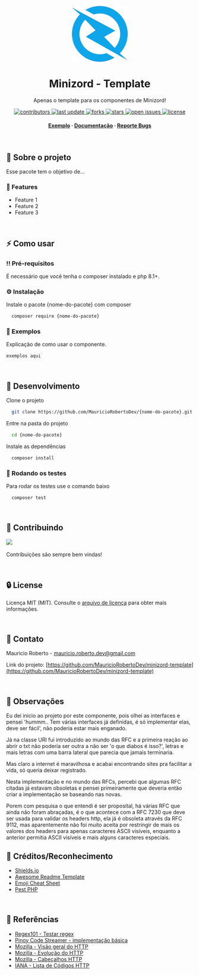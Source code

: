 <div align="center">

  <img src="minizord.png" alt="logo" width="150" height="auto" />
  <h1>Minizord - Template</h1>
  
  <p>
    Apenas o template para os componentes de Minizord! 
  </p>
  
  
<!-- Badges -->
<p>
  <a href="https://github.com/MauricioRobertoDev/minizord-template/graphs/contributors">
    <img src="https://img.shields.io/github/contributors/MauricioRobertoDev/minizord-template" alt="contributors" />
  </a>
  <a href="">
    <img src="https://img.shields.io/github/last-commit/MauricioRobertoDev/minizord-template" alt="last update" />
  </a>
  <a href="https://github.com/MauricioRobertoDev/minizord-template/network/members">
    <img src="https://img.shields.io/github/forks/MauricioRobertoDev/minizord-template" alt="forks" />
  </a>
  <a href="https://github.com/MauricioRobertoDev/minizord-template/stargazers">
    <img src="https://img.shields.io/github/stars/MauricioRobertoDev/minizord-template" alt="stars" />
  </a>
  <a href="https://github.com/MauricioRobertoDev/minizord-template/issues/">
    <img src="https://img.shields.io/github/issues/MauricioRobertoDev/minizord-template" alt="open issues" />
  </a>
  <a href="https://github.com/MauricioRobertoDev/minizord-template/blob/master/LICENSE">
    <img src="https://img.shields.io/github/license/MauricioRobertoDev/minizord-template.svg" alt="license" />
  </a>
</p>
   
<h4>
    <a href="https://github.com/MauricioRobertoDev/minizord-template/">Exemplo</a>
  <span> · </span>
    <a href="https://github.com/MauricioRobertoDev/minizord-template">Documentação</a>
  <span> · </span>
    <a href="https://github.com/MauricioRobertoDev/minizord-template/issues/">Reporte Bugs</a>
  <span>
</div>

<br />

<!-- About the Project -->
## :star2: Sobre o projeto
Esse pacote tem o objetivo de...

<!-- Features -->
### :dart: Features

- Feature 1
- Feature 2
- Feature 3


<br>

<!-- Usage -->
## :zap: Como usar

<!-- Prerequisites -->
### :bangbang: Pré-requisitos

É necessário que você tenha o composer instalado e php 8.1+.

<!-- Installation -->
### :gear: Instalação

Instale o pacote {nome-do-pacote} com composer

```bash
  composer require {nome-do-pacote}
```

<!-- Examples -->
### :rocket: Exemplos
Explicação de como usar o componente.

```php
exemplos aqui
```

<br/>

<!-- Run Locally -->
##  :wrench: Desenvolvimento

Clone o projeto

```bash
  git clone https://github.com/MauricioRobertoDev/{nome-do-pacote}.git
```

Entre na pasta do projeto

```bash
  cd {nome-do-pacote}
```

Instale as dependências

```bash
  composer install
```

<!-- Running Tests -->
### :test_tube: Rodando os testes

Para rodar os testes use o comando baixo

```bash
  composer test
```

<br>

<!-- Contributing -->
## :wave: Contribuindo

<a href="https://github.com/MauricioRobertoDev/minizord-template/graphs/contributors">
  <img src="https://contrib.rocks/image?repo=MauricioRobertoDev/minizord-template" />
</a>

Contribuições são sempre bem vindas!

<!-- See `contributing.md` for ways to get started. -->

<br>

<!-- License -->
## :lock: License

Licença MIT (MIT). Consulte o [arquivo de licença](https://github.com/MauricioRobertoDev/minizord-template/LICENSE) para obter mais informações.

<br>

<!-- Contact -->
## :handshake: Contato

Mauricio Roberto - mauricio.roberto.dev@gmail.com

Link do projeto: [https://github.com/MauricioRobertoDev/minizord-template](https://github.com/MauricioRobertoDev/minizord-template)

<br>

<!-- Comments -->
## :speech_balloon: Observações
Eu dei inicio ao projeto por este componente,  pois olhei as interfaces e pensei 'hummm.. Tem várias interfaces já definidas, é só implementar elas, deve ser fácil', não poderia estar mais enganado.

Já na classe URI fui introduzido ao mundo das RFC e a primeira reação ao abrir o txt não poderia ser outra a não ser 'o que diabos é isso?', letras e mais letras com uma barra lateral que parecia que jamais terminaria.

Mas claro a internet é maravilhosa e acabai encontrando sites pra facilitar a vida, só queria deixar registrado.

Nesta implementação e no mundo das RFCs, percebi que algumas RFC citadas já estavam obsoletas e pensei primeiramente que deveria então criar a implementação se baseando nas novas. 

Porem com pesquisa o que entendi é ser proposital, há várias RFC que ainda não foram abraçadas,  é o que acontece com a RFC 7230 que deve ser usada para  validar os headers http, ela já é obsoleta através da RFC 9112, mas aparentemente não foi muito aceita por restringir de mais os valores dos headers para apenas caracteres ASCII visíveis, enquanto a anterior permitia ASCII visíveis e mais alguns caracteres especiais. 
<br>

<!-- Acknowledgments -->
## :gem: Créditos/Reconhecimento
 - [Shields.io](https://shields.io/)
 - [Awesome Readme Template](https://github.com/Louis3797/awesome-readme-template)
 - [Emoji Cheat Sheet](https://github.com/ikatyang/emoji-cheat-sheet/blob/master/README.md#travel--places)
 - [Pest PHP](https://github.com/pestphp/pest)

<br>

<!-- References -->
## :microscope: Referências
 - [Regex101 - Testar regex](https://regex101.com/)
 - [Pinoy Code Streamer - implementação básica](https://www.youtube.com/watch?v=6VAAyuVsDco)
 - [Mozilla - Visão geral do HTTP](https://developer.mozilla.org/pt-BR/docs/Web/HTTP/Overview)
 - [Mozilla - Evolução do HTTP](https://developer.mozilla.org/en-US/docs/Web/HTTP/Basics_of_HTTP/Evolution_of_HTTP)
 - [Mozilla - Cabeçalhos HTTP](https://developer.mozilla.org/pt-BR/docs/Web/HTTP/Headers)
 - [IANA - Lista de Códigos HTTP](http://www.iana.org/assignments/http-status-codes/http-status-codes.xhtml)
